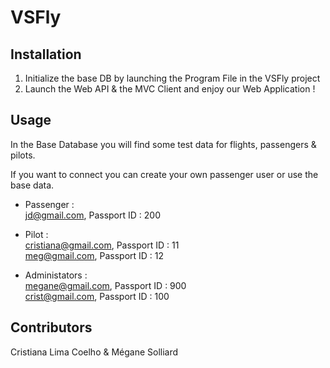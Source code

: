 # VSFly


## Installation
  1. Initialize the base DB by launching the Program File in the VSFly project
  2. Launch the Web API & the MVC Client and enjoy our Web Application !

## Usage

In the Base Database you will find some test data for flights, passengers & pilots.

If you want to connect you can create your own passenger user or use the base data.
* Passenger :</br>
jd@gmail.com, Passport ID : 200

* Pilot :</br>
cristiana@gmail.com, Passport ID : 11</br>
meg@gmail.com, Passport ID : 12

* Administators : </br>
megane@gmail.com, Passport ID : 900 </br>
crist@gmail.com, Passport ID : 100

## Contributors
Cristiana Lima Coelho & Mégane Solliard


